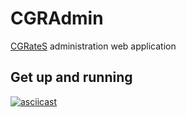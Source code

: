 # CGRAdmin

[CGRateS](https://github.com/cgrates/cgrates/ "CGRateS") administration web application

## Get up and running

[![asciicast](https://asciinema.org/a/17066.png)](https://asciinema.org/a/17066)
